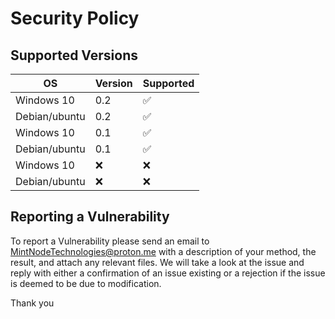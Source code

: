 # Security Policy

## Supported Versions

|OS| Version | Supported          |
| ----- | ------- | ------------------ |
|Windows 10| 0.2| :white_check_mark: |
|Debian/ubuntu| 0.2| :white_check_mark: |
|Windows 10| 0.1| :white_check_mark: |
|Debian/ubuntu| 0.1| :white_check_mark: 
|Windows 10| :x:| :x: |
|Debian/ubuntu| :x:| :x: |

## Reporting a Vulnerability

To report a Vulnerability please send an email to MintNodeTechnologies@proton.me with a description of your method,
the result, and attach any relevant files. We will take a look at the issue and reply with either a confirmation of
an issue existing or a rejection if the issue is deemed to be due to modification.

Thank you
